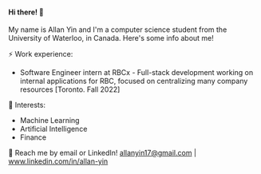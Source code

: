 #### Hi there! 👋
My name is Allan Yin and I'm a computer science student from the University of Waterloo, in Canada. Here's some info about me!

⚡ Work experience: 
* Software Engineer intern at RBCx - Full-stack development working on internal applications for RBC, focused on centralizing many company resources [Toronto. Fall 2022]

🌱 Interests:
* Machine Learning
* Artificial Intelligence 
* Finance 

💬 Reach me by email or LinkedIn! allanyin17@gmail.com | www.linkedin.com/in/allan-yin
